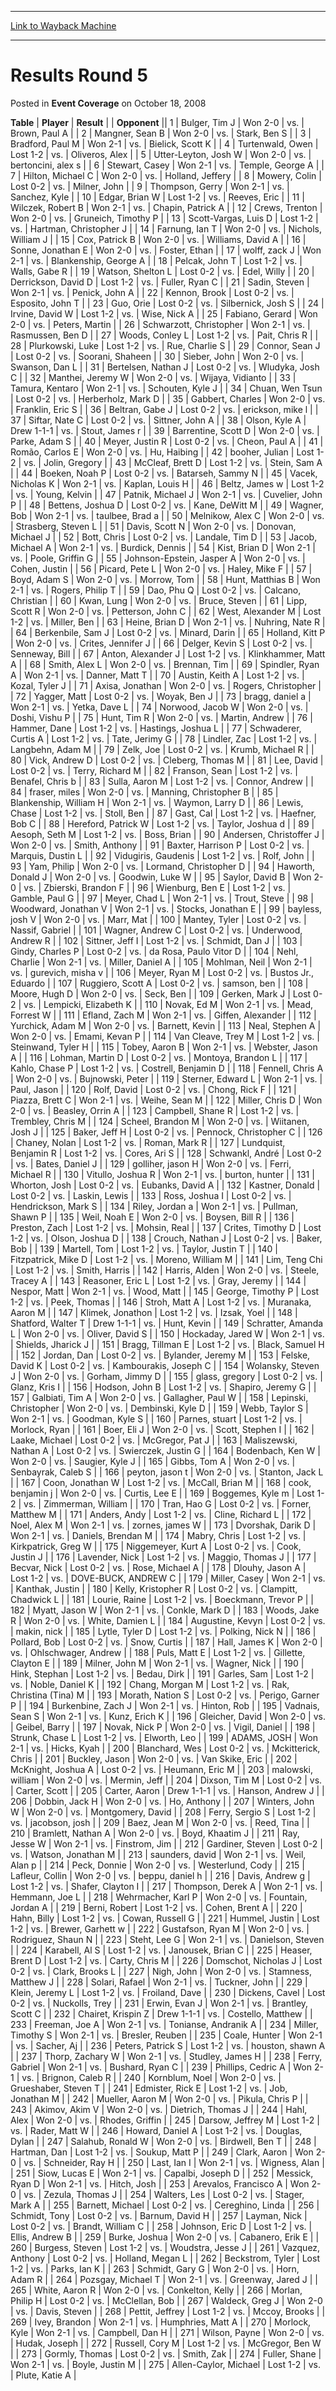 
---
[Link to Wayback Machine](https://web.archive.org/web/20161008051003/http://magic.wizards.com/en/articles/archive/event-coverage/results-round-5-2008-10-18-0)

[_metadata_:description]:- "TablePlayerResult"
[_metadata_:generator]:- "Drupal 7 (http://drupal.org)"
[_metadata_:node]:- "459101"
[_metadata_:publish_date]:- "2008-10-18"
[_metadata_:source]:- "div-main-content"
[_metadata_:title]:- "Results Round 5"
[_metadata_:wayback_capture_timestamp]:- "2016-10-08 05:10:03"
[_metadata_:wayback_raw_url]:- "https://web.archive.org/web/20161008051003id_/http://magic.wizards.com/en/articles/archive/event-coverage/results-round-5-2008-10-18-0"
[_metadata_:wayback_url]:- "http://magic.wizards.com/en/articles/archive/event-coverage/results-round-5-2008-10-18-0"
---


Results Round 5
===============



 Posted in **Event Coverage**
 on October 18, 2008 












 **Table** | **Player** | **Result** |  | **Opponent** ||  1 | Bulger, Tim J | Won 2-0 | vs. | Brown, Paul A |
|  2 | Mangner, Sean B | Won 2-0 | vs. | Stark, Ben S |
|  3 | Bradford, Paul M | Won 2-1 | vs. | Bielick, Scott K |
|  4 | Turtenwald, Owen | Lost 1-2 | vs. | Oliveros, Alex |
|  5 | Utter-Leyton, Josh W | Won 2-0 | vs. | bertoncini, alex s |
|  6 | Stewart, Casey | Won 2-1 | vs. | Temple, George A |
|  7 | Hilton, Michael C | Won 2-0 | vs. | Holland, Jeffery |
|  8 | Mowery, Colin | Lost 0-2 | vs. | Milner, John |
|  9 | Thompson, Gerry | Won 2-1 | vs. | Sanchez, Kyle |
|  10 | Edgar, Brian W | Lost 1-2 | vs. | Reeves, Eric |
|  11 | Wilczek, Robert B | Won 2-1 | vs. | Chapin, Patrick A |
|  12 | Crews, Trenton | Won 2-0 | vs. | Gruneich, Timothy P |
|  13 | Scott-Vargas, Luis D | Lost 1-2 | vs. | Hartman, Christopher J |
|  14 | Farnung, Ian T | Won 2-0 | vs. | Nichols, William J |
|  15 | Cox, Patrick B | Won 2-0 | vs. | Williams, David A |
|  16 | Sonne, Jonathan E | Won 2-0 | vs. | Foster, Ethan |
|  17 | wolff, zack J | Won 2-1 | vs. | Blankenship, George A |
|  18 | Pelcak, John T | Lost 1-2 | vs. | Walls, Gabe R |
|  19 | Watson, Shelton L | Lost 0-2 | vs. | Edel, Willy |
|  20 | Derrickson, David D | Lost 1-2 | vs. | Fuller, Ryan C |
|  21 | Sadin, Steven | Won 2-1 | vs. | Penick, John A |
|  22 | Kennon, Brook | Lost 0-2 | vs. | Esposito, John T |
|  23 | Guo, Orie | Lost 0-2 | vs. | Silbernick, Josh S |
|  24 | Irvine, David W | Lost 1-2 | vs. | Wise, Nick A |
|  25 | Fabiano, Gerard | Won 2-0 | vs. | Peters, Martin |
|  26 | Schwarzott, Christopher | Won 2-1 | vs. | Rasmussen, Ben D |
|  27 | Woods, Conley L | Lost 1-2 | vs. | Pait, Chris R |
|  28 | Plurkowski, Luke | Lost 1-2 | vs. | Rue, Charlie S |
|  29 | Connor, Sean J | Lost 0-2 | vs. | Soorani, Shaheen |
|  30 | Sieber, John | Won 2-0 | vs. | Swanson, Dan L |
|  31 | Bertelsen, Nathan J | Lost 0-2 | vs. | Wludyka, Josh C |
|  32 | Manthei, Jeremy W | Won 2-0 | vs. | Wijaya, Vidianto |
|  33 | Tamura, Kentaro | Won 2-1 | vs. | Schouten, Kyle J |
|  34 | Chuan, Wen Tsun | Lost 0-2 | vs. | Herberholz, Mark D |
|  35 | Gabbert, Charles | Won 2-0 | vs. | Franklin, Eric S |
|  36 | Beltran, Gabe J | Lost 0-2 | vs. | erickson, mike l |
|  37 | Siftar, Nate C | Lost 0-2 | vs. | Sittner, John A |
|  38 | Olson, Kyle A | Drew 1-1-1 | vs. | Stout, James r |
|  39 | Barrentine, Scott D | Won 2-0 | vs. | Parke, Adam S |
|  40 | Meyer, Justin R | Lost 0-2 | vs. | Cheon, Paul A |
|  41 | Romão, Carlos E | Won 2-0 | vs. | Hu, Haibing |
|  42 | booher, Julian | Lost 1-2 | vs. | Jolin, Gregory |
|  43 | McCleaf, Brett D | Lost 1-2 | vs. | Stein, Sam A |
|  44 | Boeken, Noah P | Lost 0-2 | vs. | Batarseh, Sammy N |
|  45 | Vacek, Nicholas K | Won 2-1 | vs. | Kaplan, Louis H |
|  46 | Beltz, James w | Lost 1-2 | vs. | Young, Kelvin |
|  47 | Patnik, Michael J | Won 2-1 | vs. | Cuvelier, John P |
|  48 | Bettens, Joshua D | Lost 0-2 | vs. | Kane, DeWitt M |
|  49 | Wagner, Bob | Won 2-1 | vs. | taulbee, Brad a |
|  50 | Melnikow, Alex C | Won 2-0 | vs. | Strasberg, Steven L |
|  51 | Davis, Scott N | Won 2-0 | vs. | Donovan, Michael J |
|  52 | Bott, Chris | Lost 0-2 | vs. | Landale, Tim D |
|  53 | Jacob, Michael A | Won 2-1 | vs. | Burdick, Dennis |
|  54 | Kist, Brian D | Won 2-1 | vs. | Poole, Griffin G |
|  55 | Johnson-Epstein, Jasper A | Won 2-0 | vs. | Cohen, Justin |
|  56 | Picard, Pete L | Won 2-0 | vs. | Haley, Mike F |
|  57 | Boyd, Adam S | Won 2-0 | vs. | Morrow, Tom |
|  58 | Hunt, Matthias B | Won 2-1 | vs. | Rogers, Philip T |
|  59 | Dao, Phu Q | Lost 0-2 | vs. | Calcano, Christian |
|  60 | Kwan, Lung | Won 2-0 | vs. | Bruce, Steven |
|  61 | Lipp, Scott R | Won 2-0 | vs. | Petterson, John C |
|  62 | West, Alexander M | Lost 1-2 | vs. | Miller, Ben |
|  63 | Heine, Brian D | Won 2-1 | vs. | Nuhring, Nate R |
|  64 | Berkenbile, Sam J | Lost 0-2 | vs. | Minard, Darin |
|  65 | Holland, Kitt P | Won 2-0 | vs. | Crites, Jennifer J |
|  66 | Delger, Kevin S | Lost 0-2 | vs. | Senneway, Bill |
|  67 | Anton, Alexander J | Lost 1-2 | vs. | Klinkhammer, Matt A |
|  68 | Smith, Alex L | Won 2-0 | vs. | Brennan, Tim |
|  69 | Spindler, Ryan A | Won 2-1 | vs. | Danner, Matt T |
|  70 | Austin, Keith A | Lost 1-2 | vs. | Kozal, Tyler J |
|  71 | Axisa, Jonathan | Won 2-0 | vs. | Rogers, Christopher |
|  72 | Yagger, Matt | Lost 0-2 | vs. | Woyak, Ben J |
|  73 | bragg, daniel a | Won 2-1 | vs. | Yetka, Dave L |
|  74 | Norwood, Jacob W | Won 2-0 | vs. | Doshi, Vishu P |
|  75 | Hunt, Tim R | Won 2-0 | vs. | Martin, Andrew |
|  76 | Hammer, Dane | Lost 1-2 | vs. | Hastings, Joshua L |
|  77 | Schwaderer, Curtis A | Lost 1-2 | vs. | Tate, Jerimy G |
|  78 | Lindler, Zac | Lost 1-2 | vs. | Langbehn, Adam M |
|  79 | Zelk, Joe | Lost 0-2 | vs. | Krumb, Michael R |
|  80 | Vick, Andrew D | Lost 0-2 | vs. | Cleberg, Thomas M |
|  81 | Lee, David | Lost 0-2 | vs. | Terry, Richard M |
|  82 | Franson, Sean | Lost 1-2 | vs. | Benafel, Chris b |
|  83 | Sulla, Aaron M | Lost 1-2 | vs. | Connor, Andrew |
|  84 | fraser, miles | Won 2-0 | vs. | Manning, Christopher B |
|  85 | Blankenship, William H | Won 2-1 | vs. | Waymon, Larry D |
|  86 | Lewis, Chase | Lost 1-2 | vs. | Stoll, Ben |
|  87 | Gast, Cal | Lost 1-2 | vs. | Haefner, Bob C |
|  88 | Hereford, Patrick W | Lost 1-2 | vs. | Taylor, Joshua d |
|  89 | Aesoph, Seth M | Lost 1-2 | vs. | Boss, Brian |
|  90 | Andersen, Christoffer J | Won 2-0 | vs. | Smith, Anthony |
|  91 | Baxter, Harrison P | Lost 0-2 | vs. | Marquis, Dustin L |
|  92 | Vidugiris, Gaudenis | Lost 1-2 | vs. | Rolf, John |
|  93 | Yam, Philip | Won 2-0 | vs. | Lormand, Christopher D |
|  94 | Haworth, Donald J | Won 2-0 | vs. | Goodwin, Luke W |
|  95 | Saylor, David B | Won 2-0 | vs. | Zbierski, Brandon F |
|  96 | Wienburg, Ben E | Lost 1-2 | vs. | Gamble, Paul G |
|  97 | Meyer, Chad L | Won 2-1 | vs. | Trout, Steve |
|  98 | Woodward, Jonathan V | Won 2-1 | vs. | Stocks, Jonathan E |
|  99 | bayless, josh V | Won 2-0 | vs. | Marr, Mat |
| 100 | Mantey, Tyler | Lost 0-2 | vs. | Nassif, Gabriel |
| 101 | Wagner, Andrew C | Lost 0-2 | vs. | Underwood, Andrew R |
| 102 | Sittner, Jeff I | Lost 1-2 | vs. | Schmidt, Dan J |
| 103 | Gindy, Charles P | Lost 0-2 | vs. | da Rosa, Paulo Vitor D |
| 104 | Nehl, Charlie | Won 2-1 | vs. | Miller, Daniel A |
| 105 | Mohlman, Neil | Won 2-1 | vs. | gurevich, misha v |
| 106 | Meyer, Ryan M | Lost 0-2 | vs. | Bustos Jr., Eduardo |
| 107 | Ruggiero, Scott A | Lost 0-2 | vs. | samson, ben |
| 108 | Moore, Hugh D | Won 2-0 | vs. | Seck, Ben |
| 109 | Gerken, Mark J | Lost 0-2 | vs. | Lempicki, Elizabeth K |
| 110 | Novak, Ed M | Won 2-1 | vs. | Mead, Forrest W |
| 111 | Efland, Zach M | Won 2-1 | vs. | Giffen, Alexander |
| 112 | Yurchick, Adam M | Won 2-0 | vs. | Barnett, Kevin |
| 113 | Neal, Stephen A | Won 2-0 | vs. | Emami, Kevan P |
| 114 | Van Cleave, Trey M | Lost 1-2 | vs. | Steinwand, Tyler H |
| 115 | Tobey, Aaron B | Won 2-1 | vs. | Webster, Jason A |
| 116 | Lohman, Martin D | Lost 0-2 | vs. | Montoya, Brandon L |
| 117 | Kahlo, Chase P | Lost 1-2 | vs. | Costrell, Benjamin D |
| 118 | Fennell, Chris A | Won 2-0 | vs. | Bujnowski, Peter |
| 119 | Sterner, Edward L | Won 2-1 | vs. | Paul, Jason |
| 120 | Rolf, David | Lost 0-2 | vs. | Chong, Rick F |
| 121 | Piazza, Brett C | Won 2-1 | vs. | Weihe, Sean M |
| 122 | Miller, Chris D | Won 2-0 | vs. | Beasley, Orrin A |
| 123 | Campbell, Shane R | Lost 1-2 | vs. | Trembley, Chris M |
| 124 | Scheel, Brandon M | Won 2-0 | vs. | Wiitanen, Josh J |
| 125 | Baker, Jeff H | Lost 0-2 | vs. | Pennock, Christopher C |
| 126 | Chaney, Nolan | Lost 1-2 | vs. | Roman, Mark R |
| 127 | Lundquist, Benjamin R | Lost 1-2 | vs. | Cores, Ari S |
| 128 | Schwankl, André | Lost 0-2 | vs. | Bates, Daniel J |
| 129 | golliher, jason H | Won 2-0 | vs. | Ferri, Michael R |
| 130 | Vitullo, Joshua R | Won 2-1 | vs. | burton, hunter |
| 131 | Whorton, Josh | Lost 0-2 | vs. | Eubanks, David A |
| 132 | Kastner, Donald | Lost 0-2 | vs. | Laskin, Lewis |
| 133 | Ross, Joshua I | Lost 0-2 | vs. | Hendrickson, Mark S |
| 134 | Riley, Jordan a | Won 2-1 | vs. | Pullman, Shawn P |
| 135 | Weil, Noah E | Won 2-0 | vs. | Boysen, Bill R |
| 136 | Preston, Zach | Lost 1-2 | vs. | Mohsin, Real |
| 137 | Crites, Timothy D | Lost 1-2 | vs. | Olson, Joshua D |
| 138 | Crouch, Nathan J | Lost 0-2 | vs. | Baker, Bob |
| 139 | Martell, Tom | Lost 1-2 | vs. | Taylor, Justin T |
| 140 | Fitzpatrick, Mike D | Lost 1-2 | vs. | Moreno, William M |
| 141 | Lim, Teng Chi | Lost 1-2 | vs. | Smith, Harris |
| 142 | Harris, Alden | Won 2-0 | vs. | Steele, Tracey A |
| 143 | Reasoner, Eric L | Lost 1-2 | vs. | Gray, Jeremy |
| 144 | Nespor, Matt | Won 2-1 | vs. | Wood, Matt |
| 145 | George, Timothy P | Lost 1-2 | vs. | Peek, Thomas |
| 146 | Stroh, Matt A | Lost 1-2 | vs. | Muranaka, Aaron M |
| 147 | Klimek, Jonathon | Lost 1-2 | vs. | Izsak, Yoel |
| 148 | Shatford, Walter T | Drew 1-1-1 | vs. | Hunt, Kevin |
| 149 | Schratter, Amanda L | Won 2-0 | vs. | Oliver, David S |
| 150 | Hockaday, Jared W | Won 2-1 | vs. | Shields, Jharick J |
| 151 | Bragg, Tillman E | Lost 1-2 | vs. | Black, Samuel H |
| 152 | Jordan, Dan | Lost 0-2 | vs. | Bylander, Jeremy M |
| 153 | Felske, David K | Lost 0-2 | vs. | Kambourakis, Joseph C |
| 154 | Wolansky, Steven J | Won 2-0 | vs. | Gorham, Jimmy D |
| 155 | glass, gregory | Lost 0-2 | vs. | Glanz, Kris I |
| 156 | Hodson, John B | Lost 1-2 | vs. | Shapiro, Jeremy G |
| 157 | Galbiati, Tim A | Won 2-0 | vs. | Gallagher, Paul W |
| 158 | Lepinski, Christopher | Won 2-0 | vs. | Dembinski, Kyle D |
| 159 | Webb, Taylor S | Won 2-1 | vs. | Goodman, Kyle S |
| 160 | Parnes, stuart | Lost 1-2 | vs. | Morlock, Ryan |
| 161 | Boer, Eli J | Won 2-0 | vs. | Scott, Stephen I |
| 162 | Laake, Michael | Lost 0-2 | vs. | McGregor, Pat J |
| 163 | Maliszewski, Nathan A | Lost 0-2 | vs. | Swierczek, Justin G |
| 164 | Bodenbach, Ken W | Won 2-0 | vs. | Saugier, Kyle J |
| 165 | Gibbs, Tom A | Won 2-0 | vs. | Senbayrak, Caleb S |
| 166 | peyton, jason t | Won 2-0 | vs. | Stanton, Jack L |
| 167 | Coon, Jonathan W | Lost 1-2 | vs. | McCall, Brian M |
| 168 | cook, benjamin j | Won 2-0 | vs. | Curtis, Lee E |
| 169 | Boggemes, Kyle m | Lost 1-2 | vs. | Zimmerman, William |
| 170 | Tran, Hao G | Lost 0-2 | vs. | Forner, Matthew M |
| 171 | Anders, Andy | Lost 1-2 | vs. | Cline, Richard L |
| 172 | Noel, Alex M | Won 2-1 | vs. | zornes, james W |
| 173 | Dvorshak, Darik D | Won 2-1 | vs. | Daniels, Brendan M |
| 174 | Mabry, Chris | Lost 1-2 | vs. | Kirkpatrick, Greg W |
| 175 | Niggemeyer, Kurt A | Lost 0-2 | vs. | Cook, Justin J |
| 176 | Lavender, Nick | Lost 1-2 | vs. | Maggio, Thomas J |
| 177 | Becvar, Nick | Lost 0-2 | vs. | Rose, Michael A |
| 178 | Dlouhy, Jason A | Lost 1-2 | vs. | DOVE-BUCK, ANDREW C |
| 179 | Miller, Casey | Won 2-1 | vs. | Kanthak, Justin |
| 180 | Kelly, Kristopher R | Lost 0-2 | vs. | Clampitt, Chadwick L |
| 181 | Lourie, Raine | Lost 1-2 | vs. | Boeckmann, Trevor P |
| 182 | Myatt, Jason W | Won 2-1 | vs. | Conkle, Mark D |
| 183 | Woods, Jake R | Won 2-0 | vs. | White, Damien L |
| 184 | Augustine, Kevyn | Lost 0-2 | vs. | makin, nick |
| 185 | Lytle, Tyler D | Lost 1-2 | vs. | Polking, Nick N |
| 186 | Pollard, Bob | Lost 0-2 | vs. | Snow, Curtis |
| 187 | Hall, James K | Won 2-0 | vs. | Ohlschwager, Andrew |
| 188 | Puls, Matt E | Lost 1-2 | vs. | Gillette, Clayton E |
| 189 | Milner, John M | Won 2-1 | vs. | Wagner, Nick |
| 190 | Hink, Stephan | Lost 1-2 | vs. | Bedau, Dirk |
| 191 | Garles, Sam | Lost 1-2 | vs. | Noble, Daniel K |
| 192 | Chang, Morgan M | Lost 1-2 | vs. | Rak, Christina (Tina) M |
| 193 | Morath, Nation S | Lost 0-2 | vs. | Perigo, Garner P |
| 194 | Burkenbine, Zach J | Won 2-1 | vs. | Hinton, Rob |
| 195 | Vadnais, Sean S | Won 2-1 | vs. | Kunz, Erich K |
| 196 | Gleicher, David | Won 2-0 | vs. | Geibel, Barry |
| 197 | Novak, Nick P | Won 2-0 | vs. | Vigil, Daniel |
| 198 | Strunk, Chase L | Lost 1-2 | vs. | Elworth, Leo |
| 199 | ADAMS, JOSH | Won 2-1 | vs. | Hicks, Kyah |
| 200 | Blanchard, Wes | Lost 0-2 | vs. | Mckitterick, Chris |
| 201 | Buckley, Jason | Won 2-0 | vs. | Van Skike, Eric |
| 202 | McKnight, Joshua A | Lost 0-2 | vs. | Heumann, Eric M |
| 203 | malowski, william | Won 2-0 | vs. | Mermin, Jeff |
| 204 | Dixson, Tim M | Lost 0-2 | vs. | Carter, Scott |
| 205 | Carter, Aaron | Drew 1-1-1 | vs. | Hanson, Andrew J |
| 206 | Dobbin, Jack H | Won 2-0 | vs. | Ho, Anthony |
| 207 | Winters, John W | Won 2-0 | vs. | Montgomery, David |
| 208 | Ferry, Sergio S | Lost 1-2 | vs. | jacobson, josh |
| 209 | Baez, Jean M | Won 2-0 | vs. | Reed, Tina |
| 210 | Bramlett, Nathan A | Won 2-0 | vs. | Boyd, Khaatim J |
| 211 | Ray, Jesse W | Won 2-1 | vs. | Finstrom, Jim |
| 212 | Gardiner, Steven | Lost 0-2 | vs. | Watson, Jonathan M |
| 213 | saunders, david | Won 2-1 | vs. | Weil, Alan p |
| 214 | Peck, Donnie | Won 2-0 | vs. | Westerlund, Cody |
| 215 | Lafleur, Collin | Won 2-0 | vs. | beppu, daniel h |
| 216 | Davis, Andrew g | Lost 1-2 | vs. | Shafer, Clayton I |
| 217 | Thompson, Derek A | Won 2-1 | vs. | Hemmann, Joe L |
| 218 | Wehrmacher, Karl P | Won 2-0 | vs. | Fountain, Jordan A |
| 219 | Berni, Robert | Lost 1-2 | vs. | Cohen, Brent A |
| 220 | Hahn, Billy | Lost 1-2 | vs. | Cowan, Russell G |
| 221 | Hummel, Justin | Lost 1-2 | vs. | Brewer, Garhett w |
| 222 | Gustafson, Ryan M | Won 2-0 | vs. | Rodriguez, Shaun N |
| 223 | Steht, Lee G | Won 2-1 | vs. | Danielson, Steven |
| 224 | Karabell, Al S | Lost 1-2 | vs. | Janousek, Brian C |
| 225 | Heaser, Brent D | Lost 1-2 | vs. | Carty, Chris M |
| 226 | Domschot, Nicholas J | Lost 0-2 | vs. | Clark, Brooks L |
| 227 | Nigh, John | Won 2-0 | vs. | Stamness, Matthew J |
| 228 | Solari, Rafael | Won 2-1 | vs. | Tuckner, John |
| 229 | Klein, Jeremy L | Lost 1-2 | vs. | Froiland, Dave |
| 230 | Dickens, Cavel | Lost 0-2 | vs. | Nuckolls, Trey |
| 231 | Erwin, Evan J | Won 2-1 | vs. | Brantley, Scott C |
| 232 | Chairet, Krispin Z | Drew 1-1-1 | vs. | Costello, Matthew |
| 233 | Freeman, Joe A | Won 2-1 | vs. | Tonianse, Andranik A |
| 234 | Miller, Timothy S | Won 2-1 | vs. | Bresler, Reuben |
| 235 | Coale, Hunter | Won 2-1 | vs. | Sacher, Aj |
| 236 | Peters, Patrick S | Lost 1-2 | vs. | houston, shawn A |
| 237 | Thorp, Zachary W | Won 2-1 | vs. | Studley, James H |
| 238 | Ferry, Gabriel | Won 2-1 | vs. | Bushard, Ryan C |
| 239 | Phillips, Cedric A | Won 2-1 | vs. | Brignon, Caleb R |
| 240 | Kornblum, Noel | Won 2-0 | vs. | Grueshaber, Steven T |
| 241 | Edmister, Rick E | Lost 1-2 | vs. | Job, Jonathan M |
| 242 | Mueller, Aaron M | Won 2-0 | vs. | Pikula, Chris P |
| 243 | Akimov, Akim V | Won 2-0 | vs. | Dietrich, Thomas J |
| 244 | Hahl, Alex | Won 2-0 | vs. | Rhodes, Griffin |
| 245 | Darsow, Jeffrey M | Lost 1-2 | vs. | Rader, Matt W |
| 246 | Howard, Daniel A | Lost 1-2 | vs. | Douglas, Dylan |
| 247 | Salahub, Ronald W | Won 2-0 | vs. | Birdwell, Ben T |
| 248 | Hartman, Dan | Lost 1-2 | vs. | Soukup, Matt P |
| 249 | Clark, Aaron | Won 2-0 | vs. | Schneider, Ray H |
| 250 | Last, Ian I | Won 2-1 | vs. | Wigness, Alan |
| 251 | Siow, Lucas E | Won 2-1 | vs. | Capalbi, Joseph D |
| 252 | Messick, Ryan D | Won 2-1 | vs. | Hitch, Josh |
| 253 | Arevalos, Francisco A | Won 2-0 | vs. | Zezula, Thomas J |
| 254 | Walters, Les | Lost 0-2 | vs. | Stager, Mark A |
| 255 | Barnett, Michael | Lost 0-2 | vs. | Cereghino, Linda |
| 256 | Schmidt, Tony | Lost 0-2 | vs. | Barnum, David H |
| 257 | Layman, Nick | Lost 0-2 | vs. | Brandt, William C |
| 258 | Johnson, Eric D | Lost 1-2 | vs. | Ellis, Andrew B |
| 259 | Burke, Joshua | Won 2-0 | vs. | Cabanero, Erik E |
| 260 | Burgess, Steven | Lost 1-2 | vs. | Woudstra, Jesse J |
| 261 | Vazquez, Anthony | Lost 0-2 | vs. | Holland, Megan L |
| 262 | Beckstrom, Tyler | Lost 1-2 | vs. | Parks, Ian K |
| 263 | Schmidt, Gary G | Won 2-0 | vs. | Horn, Adam R |
| 264 | Pozsgay, Michael T | Won 2-1 | vs. | Greenway, Jared J |
| 265 | White, Aaron R | Won 2-0 | vs. | Conkelton, Kelly |
| 266 | Morlan, Philip H | Lost 0-2 | vs. | McClellan, Bob |
| 267 | Waldeck, Greg J | Won 2-0 | vs. | Davis, Steven |
| 268 | Pettit, Jeffrey | Lost 1-2 | vs. | Mccoy, Brooks |
| 269 | Ivey, Brandon | Won 2-1 | vs. | Humphries, Matt A |
| 270 | Morlock, Kyle | Won 2-1 | vs. | Campbell, Dan H |
| 271 | Wilson, Payne | Won 2-0 | vs. | Hudak, Joseph |
| 272 | Russell, Cory M | Lost 1-2 | vs. | McGregor, Ben W |
| 273 | Gormly, Thomas | Lost 0-2 | vs. | Smith, Zak |
| 274 | Fuller, Shane | Won 2-1 | vs. | Boyle, Justin M |
| 275 | Allen-Caylor, Michael | Lost 1-2 | vs. | Plute, Katie A |







